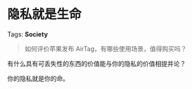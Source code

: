# 隐私就是生命

Tags: **Society**

> 如何评价苹果发布 AirTag，有哪些使用场景，值得购买吗？



有什么具有可丢失性的东西的价值能与你的隐私的价值相提并论？

你的隐私就是你的命。



